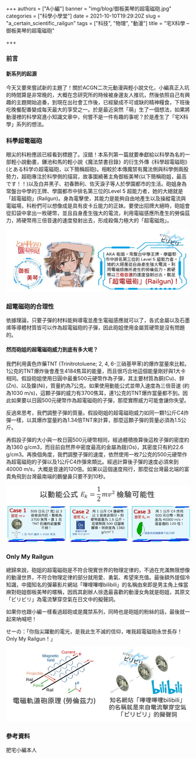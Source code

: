 +++
authors = ["A小編"]
banner = "img/blog/御板美琴的超電磁砲.jpg"
categories = ["科學小學堂"]
date = 2021-10-10T19:29:20Z
slug = "a_certain_scientific_railgun"
tags = ["科技", "物理", "動漫"]
title = "宅X科學 – 御板美琴的超電磁砲"

+++
### 前言

#### 新系列的起源

今天又要來嘗試新的主題了！關於ACGN二次元動漫與輕小說文化，小編真正入坑的時間算是非常晚的，大概在念研究所的時候被身邊友人推坑，然後依照自己有興趣的主題開始追番，到現在出社會工作後，已經變成不可或缺的精神糧食，下班後吃晚餐配番變成每天最大的享受之一。於是最近突然「萌」生了一個想法，如果將動漫裡的科學寫進小知識文章中，何嘗不是一件有趣的事呢？於是產生了「宅X科學」系列的想法。

### 科學超電磁砲

眼尖的科粉應該已經看到標題了。沒錯！本系列第一篇就要奉獻給以科學為名的一部輕小說動畫，鎌池和馬的輕小說《魔法禁書目錄》的衍生外傳《科學超電磁砲》(とある科学の超電磁砲，以下簡稱超砲)。相較於本傳魔禁有魔法側與科學側兩股勢力，超砲專注於科學側的描寫，故事圍繞著主角御板美琴(以下簡稱砲姐，最高です！！)以及白井黑子、初春飾利、佐天淚子等人於學園都市的生活。砲姐身為常盤台中學的王牌、學園都市中排名第三位的Level 5 超能力者，她的大絕就是「超電磁砲」(Railgun)。身為電擊使，其能力是能夠自由地產生以及操縱電流與電磁場，科粉們可以想像成是具有皮卡丘能力的正妹。要使出招牌大絕時，砲姐會從扣袋中拿出一枚硬幣，並且自身產生強大的電流，利用電磁感應所產生的勞倫茲力，將硬幣用三倍音速的速度發射出去，形成殺傷力極大的「超電磁炮」。

![character](img/blog/官網1.jpg "主角御板美琴")

### 超電磁砲的合理性

依據理論，只要子彈的材料能夠導電並產生電磁感應就可以了，各式金屬以及石墨烯等導體材質皆可以作為超電磁砲的子彈，因此砲姐使用金屬質硬幣是沒有問題的。

#### 然而砲姐的超電磁砲威力到底有多大呢？

我們利用黃色炸藥TNT (Trinitrotoluene; 2, 4, 6-三硝基甲苯)的爆炸當量來比較。1公克的TNT爆炸後會產生4184焦耳的能量，而且很巧合地這個能量剛好與1大卡相同。假設砲姐使用日圓中最重500元硬幣作為子彈，其主要材質為銅(Cu)、鋅(Zn)、以及鎳(Ni)，質量約為7公克。如果使用動能公式並帶入速度為三倍音速 (約為1030 m/s)，這顆子彈的威力有3700焦耳，連1公克的TNT爆炸當量都不到。因此如果要以日圓500元硬幣作為超電磁砲的子彈，那麼實際威力可能會讓你失望。

反過來思考，我們調整子彈的質量。假設砲姐的超電磁砲威力如同一顆1公斤C4炸彈一樣，以其爆炸當量約為1.34倍TNT來計算，那麼這顆子彈的質量必須為1.5公斤。

再假設子彈的大小與一枚日圓500元硬幣相同，經過體積換算後這枚子彈的密度約為1360 g/cm3，而目前自然界中密度最高的金屬為鋨(Os)，其密度只有約22.6 g/cm3。再換個角度，我們調整子彈的速度，依然使用一枚7公克的500元硬幣作為超電磁砲的子彈以及1公斤C4炸彈來類比。經過計算後子彈的速度必須來到40000 m/s，大概是音速的120倍。如果以這個速度飛行，那麼從台灣最北端的富貴角飛到台灣最南端的鵝鑾鼻只要不到10秒。

![character](img/blog/官網2.jpg "看來超電磁砲並不符合現實世界的物理")

### Only My Railgun

總歸來說，砲姐的超電磁砲是不符合現實世界的物理定律的，不過在充滿無限想像的動漫世界，不符合物理定律的部分就用愛、勇氣、希望來充值。最後額外提個冷知識，中國知名的彈幕影片網站「嗶哩嗶哩bilibili」的名稱由來即是男主角上條當麻對砲姐御板美琴的暱稱，因爲其創辦人徐逸最喜歡的動漫女角就是砲姐，其原文「ビリビリ」為電流擊穿空氣在日文中的擬聲詞。

如果你也跟小編一樣看過超砲或是魔禁系列，同時也是砲姐的粉絲的話，最後就一起來吶喊吧！

せーの：「你指尖躍動的電光，是我此生不滅的信仰，唯我超電磁砲永世長存！Only My Railgun！」

![](img/blog/官網3.jpg "看來超電磁砲並不符合現實世界的物理")

### 參考資料

肥宅小編本人